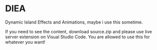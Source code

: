 # DIEA
Dynamic Island Effects and Animations, maybe i use this sometime.

If you need to see the content, download source.zip and  please use live server extension on Visual Studio Code.
You are allowed to use this for whatever you want!
